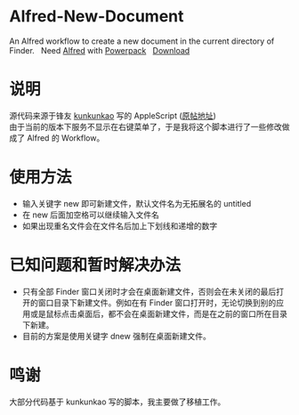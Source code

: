 # Alfred-New-Document
An Alfred workflow to create a new document in the current directory of Finder.  
Need [Alfred](https://www.alfredapp.com) with [Powerpack](https://www.alfredapp.com/powerpack/)  
[Download](https://github.com/hguandl/Alfred-New-Document/releases/latest)
# 说明
源代码来源于锋友 [kunkunkao](http://bbs.feng.com/home.php?mod=space&uid=329358) 写的 AppleScript ([原帖地址](http://bbs.feng.com/read-htm-tid-315552.html))  
由于当前的版本下服务不显示在右键菜单了，于是我将这个脚本进行了一些修改做成了 Alfred 的 Workflow。

# 使用方法
* 输入关键字 new 即可新建文件，默认文件名为无拓展名的 untitled
* 在 new 后面加空格可以继续输入文件名
* 如果出现重名文件会在文件名后加上下划线和递增的数字

# 已知问题和暂时解决办法
* 只有全部 Finder 窗口关闭时才会在桌面新建文件，否则会在未关闭的最后打开的窗口目录下新建文件。例如在有 Finder 窗口打开时，无论切换到别的应用或是鼠标点击桌面后，都不会在桌面新建文件，而是在之前的窗口所在目录下新建。
* 目前的方案是使用关键字 dnew 强制在桌面新建文件。

# 鸣谢
大部分代码基于 kunkunkao 写的脚本，我主要做了移植工作。  
